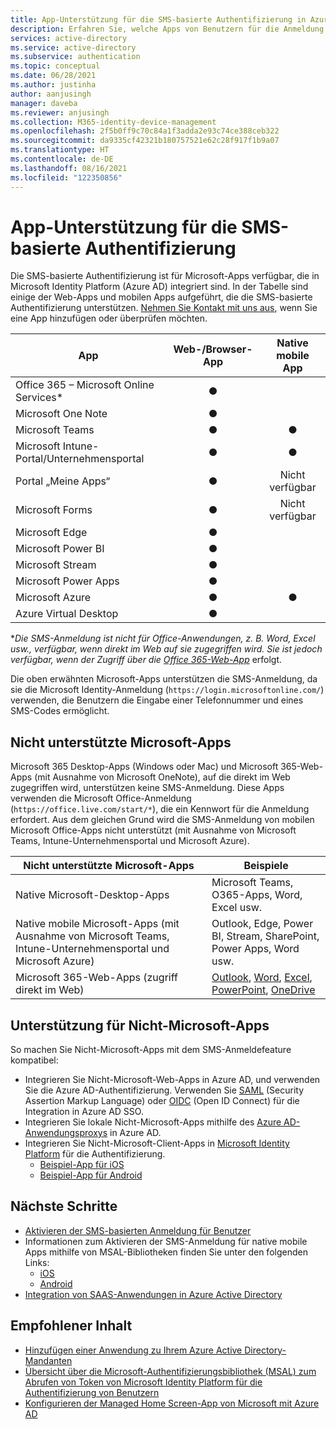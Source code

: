 ```yaml
---
title: App-Unterstützung für die SMS-basierte Authentifizierung in Azure Active Directory
description: Erfahren Sie, welche Apps von Benutzern für die Anmeldung bei Azure Active Directory per SMS unterstützt werden.
services: active-directory
ms.service: active-directory
ms.subservice: authentication
ms.topic: conceptual
ms.date: 06/28/2021
ms.author: justinha
author: aanjusingh
manager: daveba
ms.reviewer: anjusingh
ms.collection: M365-identity-device-management
ms.openlocfilehash: 2f5b0ff9c70c84a1f3adda2e93c74ce388ceb322
ms.sourcegitcommit: da9335cf42321b180757521e62c28f917f1b9a07
ms.translationtype: HT
ms.contentlocale: de-DE
ms.lasthandoff: 08/16/2021
ms.locfileid: "122350856"
---
```

# <a name="app-support-for-sms-based-authentication"></a>App-Unterstützung für die SMS-basierte Authentifizierung

Die SMS-basierte Authentifizierung ist für Microsoft-Apps verfügbar, die in Microsoft Identity Platform (Azure AD) integriert sind. In der Tabelle sind einige der Web-Apps und mobilen Apps aufgeführt, die die SMS-basierte Authentifizierung unterstützen. [Nehmen Sie Kontakt mit uns aus](https://feedback.azure.com/forums/169401-azure-active-directory), wenn Sie eine App hinzufügen oder überprüfen möchten. 

| App | Web-/Browser-App | Native mobile App |
| --- |:---:|:---:|
| Office 365 – Microsoft Online Services* | ● |   |
| Microsoft One Note | ● |   |
| Microsoft Teams | ● | ● |
| Microsoft Intune-Portal/Unternehmensportal | ● | ● |
| Portal „Meine Apps“ | ● |Nicht verfügbar|
| Microsoft Forms | ● |Nicht verfügbar|
| Microsoft Edge | ● |   |
| Microsoft Power BI | ● |   |
| Microsoft Stream | ● |   |
| Microsoft Power Apps | ● |   |
| Microsoft Azure | ● | ● |
| Azure Virtual Desktop | ● |  | 

*_Die SMS-Anmeldung ist nicht für Office-Anwendungen, z. B. Word, Excel usw., verfügbar, wenn direkt im Web auf sie zugegriffen wird. Sie ist jedoch verfügbar, wenn der Zugriff über die [Office 365-Web-App](https://www.office.com)_ erfolgt.

Die oben erwähnten Microsoft-Apps unterstützen die SMS-Anmeldung, da sie die Microsoft Identity-Anmeldung (`https://login.microsoftonline.com/`) verwenden, die Benutzern die Eingabe einer Telefonnummer und eines SMS-Codes ermöglicht.

## <a name="unsupported-microsoft-apps"></a>Nicht unterstützte Microsoft-Apps

Microsoft 365 Desktop-Apps (Windows oder Mac) und Microsoft 365-Web-Apps (mit Ausnahme von Microsoft OneNote), auf die direkt im Web zugegriffen wird, unterstützen keine SMS-Anmeldung. Diese Apps verwenden die Microsoft Office-Anmeldung (`https://office.live.com/start/*`), die ein Kennwort für die Anmeldung erfordert.
Aus dem gleichen Grund wird die SMS-Anmeldung von mobilen Microsoft Office-Apps nicht unterstützt (mit Ausnahme von Microsoft Teams, Intune-Unternehmensportal und Microsoft Azure).

| Nicht unterstützte Microsoft-Apps| Beispiele |
| --- | --- |
| Native Microsoft-Desktop-Apps | Microsoft Teams, O365-Apps, Word, Excel usw.|
| Native mobile Microsoft-Apps (mit Ausnahme von Microsoft Teams, Intune-Unternehmensportal und Microsoft Azure) | Outlook, Edge, Power BI, Stream, SharePoint, Power Apps, Word usw.|
| Microsoft 365-Web-Apps (zugriff direkt im Web) | [Outlook](https://outlook.live.com/owa/), [Word](https://office.live.com/start/Word.aspx), [Excel](https://office.live.com/start/Excel.aspx), [PowerPoint](https://office.live.com/start/PowerPoint.aspx), [OneDrive](https://onedrive.live.com/about/signin)|  

## <a name="support-for-non-microsoft-apps"></a>Unterstützung für Nicht-Microsoft-Apps 

So machen Sie Nicht-Microsoft-Apps mit dem SMS-Anmeldefeature kompatibel: 
- Integrieren Sie Nicht-Microsoft-Web-Apps in Azure AD, und verwenden Sie die Azure AD-Authentifizierung. Verwenden Sie [SAML](../manage-apps/add-application-portal-setup-sso.md) (Security Assertion Markup Language) oder [OIDC](../manage-apps/add-application-portal-setup-oidc-sso.md) (Open ID Connect) für die Integration in Azure AD SSO. 
- Integrieren Sie lokale Nicht-Microsoft-Apps mithilfe des [Azure AD-Anwendungsproxys](../app-proxy/application-proxy-add-on-premises-application.md) in Azure AD.
- Integrieren Sie Nicht-Microsoft-Client-Apps in [Microsoft Identity Platform](../develop/v2-overview.md) für die Authentifizierung. 
    - [Beispiel-App für iOS](../develop/tutorial-v2-ios.md)
    - [Beispiel-App für Android](../develop/tutorial-v2-android.md)

## <a name="next-steps"></a>Nächste Schritte

- [Aktivieren der SMS-basierten Anmeldung für Benutzer](howto-authentication-sms-signin.md)
- Informationen zum Aktivieren der SMS-Anmeldung für native mobile Apps mithilfe von MSAL-Bibliotheken finden Sie unter den folgenden Links: 
  - [iOS](https://github.com/AzureAD/microsoft-authentication-library-for-objc)
  - [Android](https://github.com/AzureAD/microsoft-authentication-library-for-android)
- [Integration von SAAS-Anwendungen in Azure Active Directory](../saas-apps/tutorial-list.md)

## <a name="recommended-content"></a>Empfohlener Inhalt

- [Hinzufügen einer Anwendung zu Ihrem Azure Active Directory-Mandanten](../manage-apps/add-application-portal.md)
- [Übersicht über die Microsoft-Authentifizierungsbibliothek (MSAL) zum Abrufen von Token von Microsoft Identity Platform für die Authentifizierung von Benutzern](../develop/msal-overview.md)
- [Konfigurieren der Managed Home Screen-App von Microsoft mit Azure AD](/mem/intune/apps/app-configuration-managed-home-screen-app)
